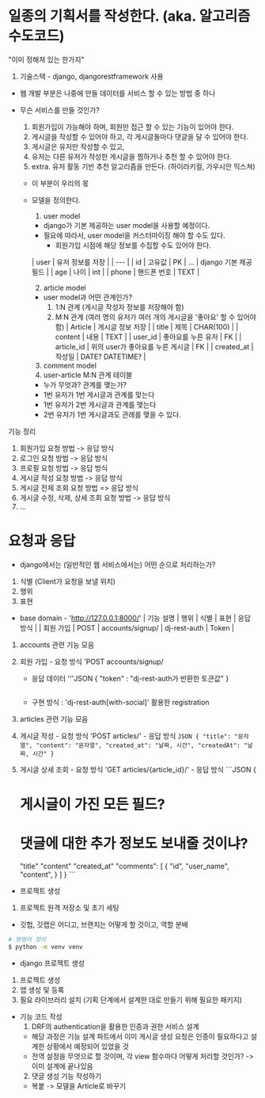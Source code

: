 # 일종의 기획서를 작성한다. (aka. 알고리즘 수도코드)
"이미 정해져 있는 한가지"

1. 기술스택 - django, djangorestframework 사용
- 웹 개발 부분은 나중에 만들 데이터를 서비스 할 수 있는 방법 중 하나

- 무슨 서비스를 만들 것인가?
  1. 회원가입이 가능해야 하며, 회원만 접근 할 수 있는 기능이 있어야 한다.
  2. 게시글을 작성할 수 있어야 하고, 각 게시글들마다 댓글을 달 수 있어야 한다.
  3. 게시글은 유저만 작성할 수 있고,
  4. 유저는 다른 유저가 작성한 게시글을 찜하거나 추천 할 수 있어야 한다.
  5. extra. 유저 활동 기반 추천 알고리즘을 만든다. (하이라키컬, 가우시안 믹스쳐)
    - 이 부분이 우리의 몫
  
  - 모델을 정의한다.
    1. user model
      - django가 기본 제공하는 user model을 사용할 예정이다.
      - 필요에 따라서, user model을 커스터마이징 해야 할 수도 있다.
        - 회원가입 시점에 해당 정보를 수집할 수도 있어야 한다.

      | user | 유저 정보를 저장 |
      | --- |
      | id | 고유값 | PK | ...
      | django 기본 제공 필드 |
      | age | 나이 | int |
      | phone | 핸드폰 번호 | TEXT |

    2. article model
      - user model과 어떤 관계인가?
        1. 1:N 관계 (게시글 작성자 정보를 저장해야 함)
        2. M:N 관계 (여러 명의 유저가 여러 개의 게시글을 '좋아요' 할 수 있어야 함)
        | Article | 게시글 정보 저장 |
        | title | 제목 | CHAR(100) |
        | content | 내용 | TEXT |
        | user_id | 좋아요를 누른 유저 | FK |
        | article_id | 위의 user가 좋아요를 누른 게시글 | FK |
        | created_at | 작성일 | DATE? DATETIME? |
    
    3. comment model
    4. user-article M:N 관계 테이블
      - 누가 무엇과? 관계를 맺는가?
      - 1번 유저가 1번 게시글과 관계를 맞는다
      - 1번 유저가 2번 게시글과 관계를 맺는다
      - 2번 유저가 1번 게시글과도 관례를 맺을 수 있다.
  
기능 정리
1. 회원가입 요청 방법 -> 응답 방식
2. 로그인 요청 방법 -> 응답 방식
3. 프로필 요청 방법 -> 응답 방식
4. 게시글 작성 요청 방법 -> 응답 방식
4. 게시글 전체 조회 요청 방법 => 응답 방식
6. 게시글 수정, 삭제, 상세 조회 요청 방법 -> 응답 방식
7. ...

# 요청과 응답
- django에서는 (일반적인 웹 서비스에서는) 어떤 순으로 처리하는가?
1. 식별 (Client가 요청을 보낼 위치)
2. 행위 
3. 표현
- base domain - 'http://127.0.0.1:8000/'
| 기능 설명 | 행위 | 식별 | 표현 | 응답 방식 |
| 회원 가입 | POST | accounts/signup/ | dj-rest-auth | Token |

1. accounts 관련 기능 모음
  1. 회원 가입
    - 요청 방식 'POST accounts/signup/
      - 응답 데이터
        '''JSON
        {
          "token" : "dj-rest-auth가 반환한 토큰값"
        }
        ```
      - 구현 방식 : 'dj-rest-auth[with-social]' 활용한 registration

2. articles 관련 기능 모음
  1. 게시글 작성
    - 요청 방식 'POST articles/'
    - 응답 방식
    ```JSON
    {
      "title": "문자열",
      "content": "문자열",
      "created_at": "날짜, 시간",
      "createdAt": "날짜, 시간"
    }
    ```
  2. 게시글 상세 조회
    - 요청 방식 'GET articles/{article_id}/'
    - 응답 방식
    ```JSON
      {
        # 게시글이 가진 모든 필드?
        # 댓글에 대한 추가 정보도 보내줄 것이냐?
        "title"
        "content"
        "created_at"
        "comments": [
          {
            "id",
            "user_name",
            "content",
          }
        ]
      }
    ```

- 프로젝트 생성
1. 프로젝트 원격 저장소 및 초기 세팅
  - 깃헙, 깃랩은 어디고, 브랜치는 어떻게 할 것이고, 역할 분배

  ```bash
  # 명령어 정리
  $ python -m venv venv
  ```

-  django 프로젝트 생성
 1. 프로젝트 생성
 2. 앱 생성 및 등록
 3. 필요 라이브러리 설치 (기획 단계에서 설계한 대로 만들기 위해 필요한 패키지)

- 기능 코드 작성
  1. DRF의 authentication을 활용한 인증과 권한 서비스 설계
    - 해당 과정은 기능 설계 파트에서 이미 게시글 생성 요청은 인증이 필요하다고 설계한 상황에서 예정되어 있었을 것
    - 전역 설정을 무엇으로 할 것이며, 각 view 함수마다 어떻게 처리할 것인가?
      -> 이미 설계에 끝나있음
  2. 댓글 생성 기능 작성하기
    - 복붙 -> 모델을 Article로 바꾸기